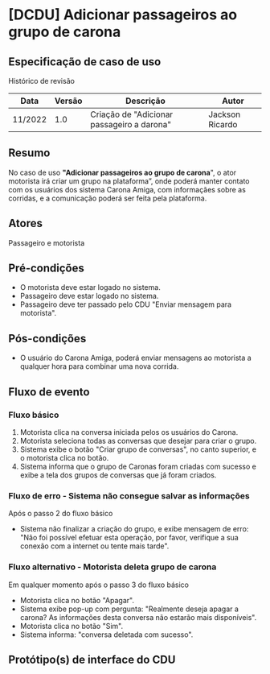 # [DCDU] Adicionar passageiros ao grupo de carona
## Especificação de caso de uso

Histórico de revisão

| Data | Versão | Descrição | Autor |
|--|--|--|--|
| 11/2022 | 1.0 | Criação de "Adicionar passageiro a darona" | Jackson Ricardo |


## Resumo
No caso de uso **"Adicionar passageiros ao grupo de carona**", o ator motorista irá criar um grupo na plataforma”, onde poderá manter contato com os usuários dos sistema Carona Amiga, com informaçães sobre as corridas, e a comunicação poderá ser feita pela plataforma. 

## Atores
Passageiro e motorista

## Pré-condições
- O motorista deve estar logado no sistema.
- Passageiro deve estar logado no sistema.
- Passageiro deve ter passado pelo CDU "Enviar mensagem para motorista".

## Pós-condições
- O usuário do Carona Amiga, poderá enviar mensagens ao motorista a qualquer hora para combinar uma nova corrida.

## Fluxo de evento
### Fluxo básico
1. Motorista clica na conversa iniciada pelos os usuários do Carona.
2. Motorista seleciona todas as conversas que desejar para criar o grupo.
3. Sistema exibe o botão "Criar grupo de conversas", no canto superior, e o motorista clica no botão.
4. Sistema informa que o grupo de Caronas foram criadas com sucesso e exibe a tela dos grupos de conversas que já foram criados.

### Fluxo de erro - Sistema não consegue salvar as informações 
Após o passo 2 do fluxo básico
- Sistema não finalizar a criação do grupo, e exibe mensagem de erro: "Não foi possível efetuar esta operação, por favor, verifique a sua conexão com a internet ou tente mais tarde".

### Fluxo alternativo - Motorista deleta grupo de carona
Em qualquer momento após o passo 3 do fluxo básico

- Motorista clica no botão "Apagar".
- Sistema exibe pop-up com pergunta: "Realmente deseja apagar a carona? As informações desta conversa não estarão mais disponíveis".
- Motorista clica no botão "Sim".
- Sistema informa: "conversa deletada com sucesso". 

## Protótipo(s) de interface do CDU
